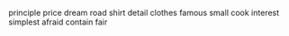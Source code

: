 principle price dream road shirt detail clothes famous small cook interest simplest afraid contain fair